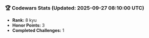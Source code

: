 ### 🏆 Codewars Stats (Updated: 2025-09-27 08:10:00 UTC)

- **Rank:** 8 kyu
- **Honor Points:** 3
- **Completed Challenges:** 1
